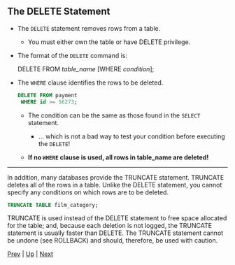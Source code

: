 ## The DELETE Statement

* The `DELETE` statement removes rows from a table.
  * You must either own the table or have DELETE privilege.

* The format of the `DELETE` command is:

  DELETE FROM *table_name*
  [WHERE *condition*];

* The `WHERE` clause identifies the rows to be deleted.
  ```sql
  DELETE FROM payment
   WHERE id >= 56273;
  ```
  * The condition can be the same as those found in the `SELECT` statement.
    * ... which is not a bad way to test your condition before executing the `DELETE`!

  * **If no `WHERE` clause is used, all rows in table_name are deleted!**

<hr>

In addition, many databases provide the TRUNCATE statement. TRUNCATE deletes all of the rows in a table. Unlike the DELETE statement, you cannot specify any conditions on which rows are to be deleted.
```sql
TRUNCATE TABLE film_category;
```
TRUNCATE is used instead of the DELETE statement to free space allocated for the table; and, because each deletion is not logged, the TRUNCATE statement is usually faster than DELETE. The TRUNCATE statement cannot be undone (see ROLLBACK) and should, therefore, be used with caution.

[Prev](UPDATE.md) | [Up](../README.md) | [Next](Transactions.md)
